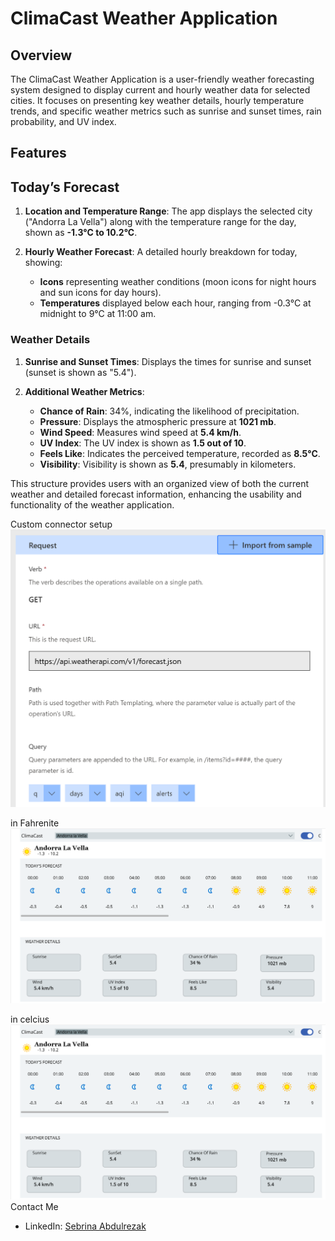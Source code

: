 # ClimaCast Weather Application

## Overview
The ClimaCast Weather Application is a user-friendly weather forecasting system designed to display current and hourly weather data for selected cities. It focuses on presenting key weather details, hourly temperature trends, and specific weather metrics such as sunrise and sunset times, rain probability, and UV index.

## Features
## Today’s Forecast  

1. **Location and Temperature Range**: The app displays the selected city ("Andorra La Vella") along with the temperature range for the day, shown as **-1.3°C to 10.2°C**.
  
2. **Hourly Weather Forecast**: A detailed hourly breakdown for today, showing:
   - **Icons** representing weather conditions (moon icons for night hours and sun icons for day hours).
   - **Temperatures** displayed below each hour, ranging from -0.3°C at midnight to 9°C at 11:00 am.

### Weather Details

1. **Sunrise and Sunset Times**: Displays the times for sunrise and sunset (sunset is shown as "5.4").
   
2. **Additional Weather Metrics**:
   - **Chance of Rain**: 34%, indicating the likelihood of precipitation.
   - **Pressure**: Displays the atmospheric pressure at **1021 mb**.
   - **Wind Speed**: Measures wind speed at **5.4 km/h**.
   - **UV Index**: The UV index is shown as **1.5 out of 10**.
   - **Feels Like**: Indicates the perceived temperature, recorded as **8.5°C**.
   - **Visibility**: Visibility is shown as **5.4**, presumably in kilometers.

This structure provides users with an organized view of both the current weather and detailed forecast information, enhancing the usability and functionality of the weather application.

Custom connector setup
![Todays Weather](https://github.com/Goldenlady0940/Power-Platform/blob/main/Weather%20API/Screenshot%202024-11-15%20144619.png)

in Fahrenite
![Todays Weather](https://github.com/Goldenlady0940/Power-Platform/blob/main/Weather%20API/Screenshot%202024-11-15%20135007.png)

in celcius
![Todays Weather](https://github.com/Goldenlady0940/Power-Platform/blob/main/Weather%20API/Screenshot%202024-11-15%20135007.png)
Contact Me
- LinkedIn: <a href="https://www.linkedin.com/in/sebrina-abdulrezak-7a0ba6230?utm_source=share&utm_campaign=share_via&utm_content=profile&utm_medium=android_app"> Sebrina Abdulrezak </a>
